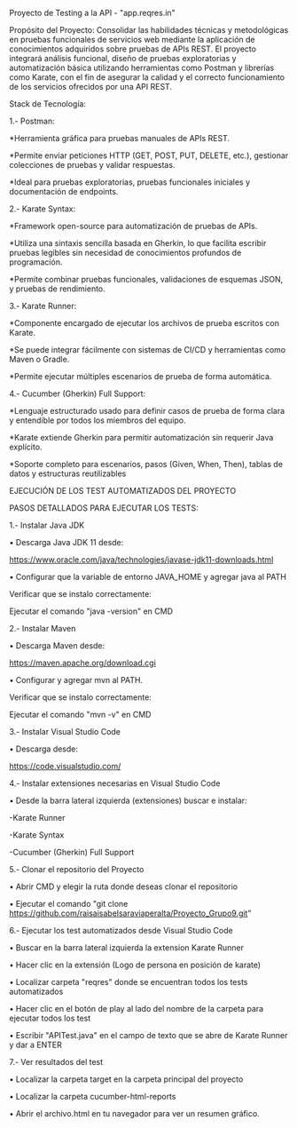 Proyecto de Testing a la API - "app.reqres.in"


Propósito del Proyecto: 
Consolidar las habilidades técnicas y metodológicas en pruebas funcionales de servicios web mediante la aplicación de conocimientos adquiridos sobre pruebas de APIs REST. El proyecto integrará análisis funcional, diseño de pruebas exploratorias y automatización básica utilizando herramientas como Postman y librerías como Karate, con el fin de asegurar la calidad y el correcto funcionamiento de los servicios ofrecidos por una API REST.

Stack de Tecnología:

1.- Postman:

   *Herramienta gráfica para pruebas manuales de APIs REST.
   
   *Permite enviar peticiones HTTP (GET, POST, PUT, DELETE, etc.), gestionar colecciones de pruebas y validar respuestas.
   
   *Ideal para pruebas exploratorias, pruebas funcionales iniciales y documentación de endpoints.

   

2.- Karate Syntax:

   *Framework open-source para automatización de pruebas de APIs.
   
   *Utiliza una sintaxis sencilla basada en Gherkin, lo que facilita escribir pruebas legibles sin necesidad de conocimientos profundos de programación.
   
   *Permite combinar pruebas funcionales, validaciones de esquemas JSON, y pruebas de rendimiento.

   

3.- Karate Runner:

   *Componente encargado de ejecutar los archivos de prueba escritos con Karate.
   
   *Se puede integrar fácilmente con sistemas de CI/CD y herramientas como Maven o Gradle.
   
   *Permite ejecutar múltiples escenarios de prueba de forma automática.


4.- Cucumber (Gherkin) Full Support:

   *Lenguaje estructurado usado para definir casos de prueba de forma clara y entendible por todos los miembros del equipo.
   
   *Karate extiende Gherkin para permitir automatización sin requerir Java explícito.
   
   *Soporte completo para escenarios, pasos (Given, When, Then), tablas de datos y estructuras reutilizables



EJECUCIÓN DE LOS TEST AUTOMATIZADOS DEL PROYECTO

PASOS DETALLADOS PARA EJECUTAR LOS TESTS:

1.- Instalar Java JDK

•	Descarga Java JDK 11 desde:

https://www.oracle.com/java/technologies/javase-jdk11-downloads.html

•	Configurar que la variable de entorno JAVA_HOME y agregar java al PATH

Verificar que se instalo correctamente:

Ejecutar el comando "java -version" en CMD


2.- Instalar Maven

•	Descarga Maven desde:

https://maven.apache.org/download.cgi

•	Configurar y agregar mvn al PATH.

Verificar que se instalo correctamente:

Ejecutar el comando "mvn -v" en CMD

3.- Instalar Visual Studio Code
   
•	Descarga desde:

https://code.visualstudio.com/

4.- Instalar extensiones necesarias en Visual Studio Code

•	Desde la barra lateral izquierda (extensiones) buscar e instalar:

-Karate Runner

-Karate Syntax

-Cucumber (Gherkin) Full Support 

5.- Clonar el repositorio del Proyecto

•	Abrir CMD y elegir la ruta donde deseas clonar el repositorio

•	Ejecutar el comando "git clone https://github.com/raisaisabelsaraviaperalta/Proyecto_Grupo9.git"

6.- Ejecutar los test automatizados desde Visual Studio Code

•	Buscar en la barra lateral izquierda la extension Karate Runner

•	Hacer clic en la extensión (Logo de persona en posición de karate)

•	Localizar carpeta "reqres" donde se encuentran todos los tests automatizados

•	Hacer clic en el botón de play al lado del nombre de la carpeta para ejecutar todos los test 

•	Escribir "APITest.java" en el campo de texto que se abre de Karate Runner y dar a ENTER 

7.- Ver resultados del test

•	Localizar la carpeta target en la carpeta principal del proyecto

•	Localizar la carpeta cucumber-html-reports

•	Abrir el archivo.html en tu navegador para ver un resumen gráfico.


   

   
